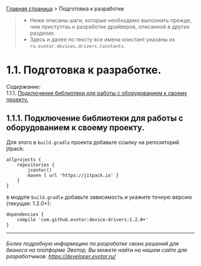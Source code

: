 
[Главная страница](https://github.com/Draudr/device-drivers/blob/master/README.md) > Подготовка к разработке
> * Ниже описаны шаги, которые необходимо выполнить прежде, чем приступтаь к разработке драйверов, описанной в других разделах.  
> * Здесь и далее по тексту все имена констант указаны из `ru.evotor.devices.drivers.Constants`.  

<a name="1101"></a>
# __1.1. Подготовка к разработке.__

_Содержание:_   
1.1.1. [Подключение библиотеки для работы с оборудованием к своему проекту.](#101)  

<a name="101"></a>
## 1.1.1. Подключение библиотеки для работы с оборудованием к своему проекту.
Для этого в `build.gradle` проекта добавьте ссылку на репозиторий jitpack:

```
allprojects {
    repositories {
        jcenter()
        maven { url 'https://jitpack.io' }
    }
}
```

в модуле `build.gradle` добавьте зависимость и укажите точную версию (текущая: 1.2.0+):

```
dependencies {
    compile 'com.github.evotor:device-drivers:1.2.0+'
}
```
<a name="102"></a>

-----
###### Более подробную информацию по разрабатке своих решений для бизнеса на платформе Эвотор, Вы можете найти на нашем сайте для разработчиков: https://developer.evotor.ru/
